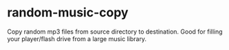 random-music-copy
=================

Copy random mp3 files from source directory to destination. Good for filling your player/flash drive from a large music library.
